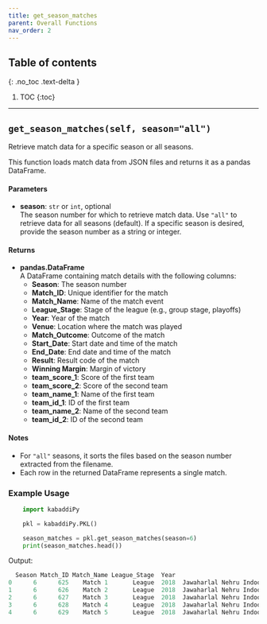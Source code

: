 ```yaml
---
title: get_season_matches
parent: Overall Functions
nav_order: 2
---
```

## Table of contents
{: .no_toc .text-delta }

1. TOC
{:toc}

---

## `get_season_matches(self, season="all")`

Retrieve match data for a specific season or all seasons.

This function loads match data from JSON files and returns it as a pandas DataFrame.

#### Parameters

- **season**: `str` or `int`, optional  
  The season number for which to retrieve match data. Use `"all"` to retrieve data for all seasons (default). If a specific season is desired, provide the season number as a string or integer.


#### Returns

- **pandas.DataFrame**  
  A DataFrame containing match details with the following columns:
  - **Season**: The season number
  - **Match_ID**: Unique identifier for the match
  - **Match_Name**: Name of the match event
  - **League_Stage**: Stage of the league (e.g., group stage, playoffs)
  - **Year**: Year of the match
  - **Venue**: Location where the match was played
  - **Match_Outcome**: Outcome of the match
  - **Start_Date**: Start date and time of the match
  - **End_Date**: End date and time of the match
  - **Result**: Result code of the match
  - **Winning Margin**: Margin of victory
  - **team_score_1**: Score of the first team
  - **team_score_2**: Score of the second team
  - **team_name_1**: Name of the first team
  - **team_id_1**: ID of the first team
  - **team_name_2**: Name of the second team
  - **team_id_2**: ID of the second team

#### Notes
  - For `"all"` seasons, it sorts the files based on the season number extracted from the filename.
  - Each row in the returned DataFrame represents a single match.


### Example Usage

```python
    import kabaddiPy

    pkl = kabaddiPy.PKL()

    season_matches = pkl.get_season_matches(season=6)
    print(season_matches.head())

```

Output:

```python
  Season Match_ID Match_Name League_Stage  Year                                     Venue                  Match_Outcome              Start_Date                End_Date Result Winning Margin team_score_1 team_score_2        team_name_1 team_id_1       team_name_2 team_id_2
0      6      625    Match 1       League  2018  Jawaharlal Nehru Indoor Stadium, Chennai  Tamil Thalaivas Won by 16 Pts  2018-10-07T20:00+05:30  2018-10-07T20:00+05:30      W             16           42           26    Tamil Thalaivas        29     Patna Pirates         6
1      6      626    Match 2       League  2018  Jawaharlal Nehru Indoor Stadium, Chennai                                 2018-10-07T21:00+05:30  2018-10-07T21:00+05:30   Tied                          32           32      Puneri Paltan         7           U Mumba         5
2      6      627    Match 3       League  2018  Jawaharlal Nehru Indoor Stadium, Chennai    Puneri Paltan Won by 12 Pts  2018-10-08T20:00+05:30  2018-10-08T20:00+05:30      W             12           34           22      Puneri Paltan         7  Haryana Steelers        28
3      6      628    Match 4       League  2018  Jawaharlal Nehru Indoor Stadium, Chennai       U.P. Yoddha Won by 5 Pts  2018-10-08T21:00+05:30  2018-10-08T21:00+05:30      W              5           32           37    Tamil Thalaivas        29       U.P. Yoddha        30
4      6      629    Match 5       League  2018  Jawaharlal Nehru Indoor Stadium, Chennai                                 2018-10-09T20:00+05:30  2018-10-09T20:00+05:30   Tied                          32           32  Dabang Delhi K.C.         2    Gujarat Giants        31
```